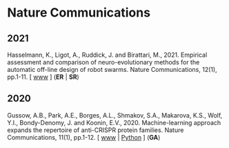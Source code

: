 # Nature Communications

## 2021

Hasselmann, K., Ligot, A., Ruddick, J. and Birattari, M., 2021. Empirical assessment and comparison of neuro-evolutionary methods for the automatic off-line design of robot swarms. Nature Communications, 12(1), pp.1-11. [ [www](https://www.nature.com/articles/s41467-021-24642-3) ] (**ER** | **SR**)

## 2020

Gussow, A.B., Park, A.E., Borges, A.L., Shmakov, S.A., Makarova, K.S., Wolf, Y.I., Bondy-Denomy, J. and Koonin, E.V., 2020. Machine-learning approach expands the repertoire of anti-CRISPR protein families. Nature Communications, 11(1), pp.1-12. [ [www](https://www.nature.com/articles/s41467-020-17652-0) | [Python](https://github.com/gussow/acr) ] (**GA**)
